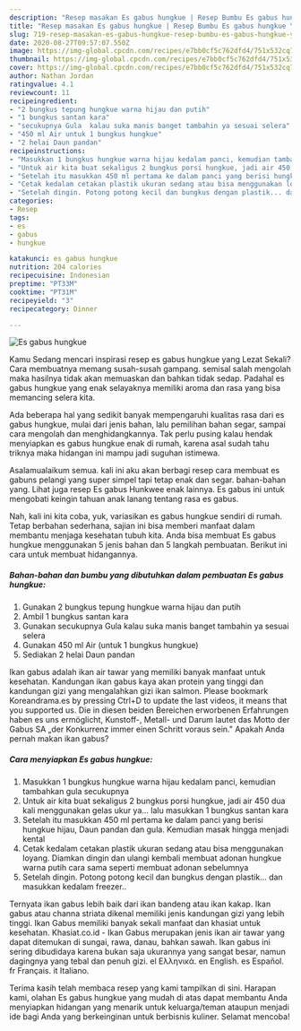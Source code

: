 ```yaml
---
description: "Resep masakan Es gabus hungkue | Resep Bumbu Es gabus hungkue Yang Bisa Manjain Lidah"
title: "Resep masakan Es gabus hungkue | Resep Bumbu Es gabus hungkue Yang Bisa Manjain Lidah"
slug: 719-resep-masakan-es-gabus-hungkue-resep-bumbu-es-gabus-hungkue-yang-bisa-manjain-lidah
date: 2020-08-27T09:57:07.550Z
image: https://img-global.cpcdn.com/recipes/e7bb0cf5c762dfd4/751x532cq70/es-gabus-hungkue-foto-resep-utama.jpg
thumbnail: https://img-global.cpcdn.com/recipes/e7bb0cf5c762dfd4/751x532cq70/es-gabus-hungkue-foto-resep-utama.jpg
cover: https://img-global.cpcdn.com/recipes/e7bb0cf5c762dfd4/751x532cq70/es-gabus-hungkue-foto-resep-utama.jpg
author: Nathan Jordan
ratingvalue: 4.1
reviewcount: 11
recipeingredient:
- "2 bungkus tepung hungkue warna hijau dan putih"
- "1 bungkus santan kara"
- "secukupnya Gula  kalau suka manis banget tambahin ya sesuai selera"
- "450 ml Air untuk 1 bungkus hungkue"
- "2 helai Daun pandan"
recipeinstructions:
- "Masukkan 1 bungkus hungkue warna hijau kedalam panci, kemudian tambahkan gula secukupnya"
- "Untuk air kita buat sekaligus 2 bungkus porsi hungkue, jadi air 450 dua kali menggunakan gelas ukur ya... lalu masukkan 1 bungkus santan kara"
- "Setelah itu masukkan 450 ml pertama ke dalam panci yang berisi hungkue hijau, Daun pandan dan gula. Kemudian masak hingga menjadi kental"
- "Cetak kedalam cetakan plastik ukuran sedang atau bisa menggunakan loyang. Diamkan dingin dan ulangi kembali membuat adonan hungkue warna putih cara sama seperti membuat adonan sebelumnya"
- "Setelah dingin. Potong potong kecil dan bungkus dengan plastik... dan masukkan kedalam freezer.."
categories:
- Resep
tags:
- es
- gabus
- hungkue

katakunci: es gabus hungkue 
nutrition: 204 calories
recipecuisine: Indonesian
preptime: "PT33M"
cooktime: "PT31M"
recipeyield: "3"
recipecategory: Dinner

---
```



![Es gabus hungkue](https://img-global.cpcdn.com/recipes/e7bb0cf5c762dfd4/751x532cq70/es-gabus-hungkue-foto-resep-utama.jpg)

Kamu Sedang mencari inspirasi resep es gabus hungkue yang Lezat Sekali? Cara membuatnya memang susah-susah gampang. semisal salah mengolah maka hasilnya tidak akan memuaskan dan bahkan tidak sedap. Padahal es gabus hungkue yang enak selayaknya memiliki aroma dan rasa yang bisa memancing selera kita.

Ada beberapa hal yang sedikit banyak mempengaruhi kualitas rasa dari es gabus hungkue, mulai dari jenis bahan, lalu pemilihan bahan segar, sampai cara mengolah dan menghidangkannya. Tak perlu pusing kalau hendak menyiapkan es gabus hungkue enak di rumah, karena asal sudah tahu triknya maka hidangan ini mampu jadi suguhan istimewa.

Asalamualaikum semua. kali ini aku akan berbagi resep cara membuat es gabuns pelangi yang super simpel tapi tetap enak dan segar. bahan-bahan yang. Lihat juga resep Es gabus Hunkwee enak lainnya. Es gabus ini untuk mengobati keingin tahuan anak lanang tentang rasa es gabus.


Nah, kali ini kita coba, yuk, variasikan es gabus hungkue sendiri di rumah. Tetap berbahan sederhana, sajian ini bisa memberi manfaat dalam membantu menjaga kesehatan tubuh kita. Anda bisa membuat Es gabus hungkue menggunakan 5 jenis bahan dan 5 langkah pembuatan. Berikut ini cara untuk membuat hidangannya.

<!--inarticleads1-->

##### Bahan-bahan dan bumbu yang dibutuhkan dalam pembuatan Es gabus hungkue:

1. Gunakan 2 bungkus tepung hungkue warna hijau dan putih
1. Ambil 1 bungkus santan kara
1. Gunakan secukupnya Gula  kalau suka manis banget tambahin ya sesuai selera
1. Gunakan 450 ml Air (untuk 1 bungkus hungkue)
1. Sediakan 2 helai Daun pandan


Ikan gabus adalah ikan air tawar yang memiliki banyak manfaat untuk kesehatan. Kandungan ikan gabus kaya akan protein yang tinggi dan kandungan gizi yang mengalahkan gizi ikan salmon. Please bookmark Koreandrama.es by pressing Ctrl+D to update the last videos, it means that you supported us. Die in diesen beiden Bereichen erworbenen Erfahrungen haben es uns ermöglicht, Kunstoff-, Metall- und Darum lautet das Motto der Gabus SA „der Konkurrenz immer einen Schritt voraus sein.&#34; Apakah Anda pernah makan ikan gabus? 

<!--inarticleads2-->

##### Cara menyiapkan Es gabus hungkue:

1. Masukkan 1 bungkus hungkue warna hijau kedalam panci, kemudian tambahkan gula secukupnya
1. Untuk air kita buat sekaligus 2 bungkus porsi hungkue, jadi air 450 dua kali menggunakan gelas ukur ya... lalu masukkan 1 bungkus santan kara
1. Setelah itu masukkan 450 ml pertama ke dalam panci yang berisi hungkue hijau, Daun pandan dan gula. Kemudian masak hingga menjadi kental
1. Cetak kedalam cetakan plastik ukuran sedang atau bisa menggunakan loyang. Diamkan dingin dan ulangi kembali membuat adonan hungkue warna putih cara sama seperti membuat adonan sebelumnya
1. Setelah dingin. Potong potong kecil dan bungkus dengan plastik... dan masukkan kedalam freezer..


Ternyata ikan gabus lebih baik dari ikan bandeng atau ikan kakap. Ikan gabus atau channa striata dikenal memiliki jenis kandungan gizi yang lebih tinggi. Ikan Gabus memiliki banyak sekali manfaat dan khasiat untuk kesehatan. Khasiat.co.id - Ikan Gabus merupakan jenis ikan air tawar yang dapat ditemukan di sungai, rawa, danau, bahkan sawah. Ikan gabus ini sering dibudidaya karena bukan saja ukurannya yang sangat besar, namun dagingnya yang tebal dan penuh gizi. el Ελληνικά. en English. es Español. fr Français. it Italiano. 

Terima kasih telah membaca resep yang kami tampilkan di sini. Harapan kami, olahan Es gabus hungkue yang mudah di atas dapat membantu Anda menyiapkan hidangan yang menarik untuk keluarga/teman ataupun menjadi ide bagi Anda yang berkeinginan untuk berbisnis kuliner. Selamat mencoba!

